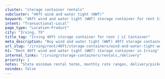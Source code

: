 ```yaml
---
cluster: "storage container rentals"
subcluster: "40ft wind and water tight (WWT)"
keyword: "40ft wind and water tight (WWT) storage container for rent Irving, TX"
intent: "Transactional-Local"
page_type: "Location-Product"
city: "Irving, TX"
title_tag: "Irving 40ft storage container for rent | LC Container"
meta_description: "Buy wind and water tight (WWT) 40ft storage container rent with local delivery in Irving, TX. LC Container — local Since 2003. Request a fast quote today."
url_slug: "/irving/rent/40ft/storage-containers/wind-and-water-tight-wwt"
h1: "Rent 40ft wind and water tight (WWT) storage container in Irving"
internal_links: "/irving/storage-containers/rentals,/delivery"
priority: 1
notes: "State minimum rental terms, monthly rate ranges, delivery/pickup fees, service area."
noindex: false
---
```


<!-- TODO: Add unique city/inventory copy, images, and internal links here. -->
